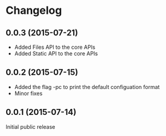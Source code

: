 # Changelog

## 0.0.3 (2015-07-21)

- Added Files API to the core APIs
- Added Static API to the core APIs


## 0.0.2 (2015-07-15)

- Added the flag -pc to print the default configuation format
- Minor fixes

## 0.0.1 (2015-07-14)

Initial public release
